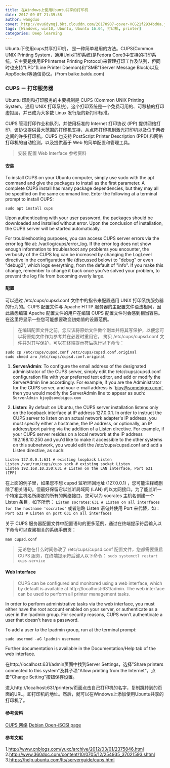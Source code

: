 ```yaml
---
title: 在Windows上使用Ubuntu共享的打印机
date: 2017-09-07 21:39:58
author: wangduo
cover: http://ovu6dymqj.bkt.clouddn.com/20170907-cover-VCG21f2934bd0a.jpg
tags: [Windows, win10, Ubuntu, Ubuntu 16.04, 打印机, printer]
categories: Deep learning
---
```


Ubuntu下使用cups共享打印机， 是一种简单易用的方法。CUPS(Common UNIX Printing System，通用Unix打印系统)是Fedora Core3中支持的打印系统，它主要是使用IPP(Internet Printing Protocol)来管理打印工作及队列，但同时也支持"LPD"(Line Printer Daemon)和"SMB"(Server Message Block)以及AppSocket等通信协议。(From baike.baidu.com)

### CUPS － 打印服务器
Ubuntu 印刷和打印服务的主要机制是 CUPS (Common UNIX Printing System，通用 UNIX 打印系统)。这个打印系统是一个免费可用的、可移植的打印虚拟层，并已成为大多数 Linux 发行版的新打印标准。

CUPS 管理打印作业和队列，并使用标准的 Internet 打印协议 (IPP) 提供网络打印，该协议提供最大范围的打印机支持，从点阵打印机到激光打印机以及位于两者之间的许多打印机。CUPS 也支持 PostScript Printer Description (PPD) 和网络打印机的自动检测，以及提供基于 Web 的简单配置和管理工具。

> 安装
> 配置
> Web Interface
> 参考资料

#### 安装
To install CUPS on your Ubuntu computer, simply use sudo with the apt command and give the packages to install as the first parameter. A complete CUPS install has many package dependencies, but they may all be specified on the same command line. Enter the following at a terminal prompt to install CUPS:

`sudo apt install cups`

Upon authenticating with your user password, the packages should be downloaded and installed without error. Upon the conclusion of installation, the CUPS server will be started automatically.

For troubleshooting purposes, you can access CUPS server errors via the error log file at: /var/log/cups/error_log. If the error log does not show enough information to troubleshoot any problems you encounter, the verbosity of the CUPS log can be increased by changing the LogLevel directive in the configuration file (discussed below) to "debug" or even "debug2", which logs everything, from the default of "info". If you make this change, remember to change it back once you've solved your problem, to prevent the log file from becoming overly large.

#### 配置
可以通过 /etc/cups/cupsd.conf 文件中的指令来配置通用 UNIX 打印系统服务器的行为的。CUPS 配置文件与 Apache HTTP 服务器的主配置文件语法相同，因此熟悉编辑 Apache 配置文件的用户在编辑 CUPS 配置文件时会感到相当容易。在这里将显示一些您可能想要改变初始值的设置范例。

> 在编辑配置文件之前，您应该将原始文件做个副本并将其写保护，以便您可以将原始文件作为参考并在必要时重用它。
> 拷贝 /etc/cups/cupsd.conf 文件并对其写保护，可以在终端提示符后执行以下命令：

```
sudo cp /etc/cups/cupsd.conf /etc/cups/cupsd.conf.original
sudo chmod a-w /etc/cups/cupsd.conf.original
```

1. **ServerAdmin**: To configure the email address of the designated administrator of the CUPS server, simply edit the /etc/cups/cupsd.conf configuration file with your preferred text editor, and add or modify the ServerAdmin line accordingly. For example, if you are the Administrator for the CUPS server, and your e-mail address is 'bjoy@somebigco.com', then you would modify the ServerAdmin line to appear as such:
`ServerAdmin bjoy@somebigco.com`

2. **Listen**: By default on Ubuntu, the CUPS server installation listens only on the loopback interface at IP address 127.0.0.1. In order to instruct the CUPS server to listen on an actual network adapter's IP address, you must specify either a hostname, the IP address, or optionally, an IP address/port pairing via the addition of a Listen directive. For example, if your CUPS server resides on a local network at the IP address 192.168.10.250 and you'd like to make it accessible to the other systems on this subnetwork, you would edit the /etc/cups/cupsd.conf and add a Listen directive, as such:
```
Listen 127.0.0.1:631 # existing loopback Listen
Listen /var/run/cups/cups.sock # existing socket Listen
Listen 192.168.10.250:631 # Listen on the LAN interface, Port 631 (IPP)
```
在上面的例子里，如果您不想 cupsd 监听环回地址 (127.0.0.1) ，您可能注释或删除了相关语句。但最好保留它以监听局域网 (LAN) 的以太网接口。为了能监听一个特定主机名所绑定的所有的网络接口，您可以为 socrates 主机名创建一个 Listen 条目，如下所示：
`Listen socrates:631 # Listen on all interfaces for the hostname 'socrates'`
或者忽略 Listen 语句并使用 Port 来代替，如：
`Port 631 # Listen on port 631 on all interfaces`

关于 CUPS 服务器配置文件中配置语句的更多范例，通过在终端提示符后输入以下命令可以查阅相关的系统手册页：

`man cupsd.conf`

> 无论您在什么时间修改了 /etc/cups/cupsd.conf 配置文件，您都需要重启 CUPS 服务，在终端提示符后键入以下命令：
> `sudo systemctl restart cups.service`

#### Web Interface
> CUPS can be configured and monitored using a web interface, which by default is available at http://localhost:631/admin. The web interface can be used to perform all printer management tasks.

In order to perform administrative tasks via the web interface, you must either have the root account enabled on your server, or authenticate as a user in the lpadmin group. For security reasons, CUPS won't authenticate a user that doesn't have a password.

To add a user to the lpadmin group, run at the terminal prompt:

`sudo usermod -aG lpadmin username`

Further documentation is available in the Documentation/Help tab of the web interface.

在http://localhost:631/admin页面中找到Server Settings，选择"Share printers connected to this system"及其子项"Allow printing from the Internet"，点击"Change Setting"按钮保存设置。

进入http://localhost:631/printers/页面点击自己打印机的名字，复制跳转到的页面的URL，即打印机的地址。然后，就可以在Windows上添加使用Ubuntu共享的打印机了。

#### 参考资料
[CUPS 网络](http://www.cups.org/)
[Debian Open-iSCSI page](http://wiki.debian.org/SAN/iSCSI/open-iscsi)

#### 参考文献
1.http://www.cnblogs.com/yuxc/archive/2012/03/01/2375846.html
2.http://www.360doc.com/content/10/0705/12/254935_37021593.shtml
3.https://help.ubuntu.com/lts/serverguide/cups.html
